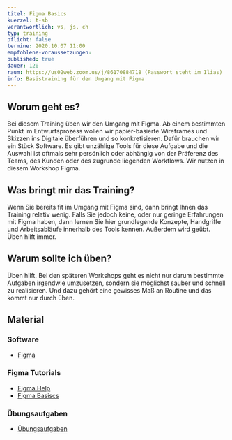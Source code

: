 ```yaml
---
titel: Figma Basics
kuerzel: t-sb
verantwortlich: vs, js, ch
typ: training
pflicht: false
termine: 2020.10.07 11:00
empfohlene-voraussetzungen:
published: true
dauer: 120
raum: https://us02web.zoom.us/j/86170884718 (Passwort steht im Ilias)
info: Basistraining für den Umgang mit Figma
---
```


## Worum geht es?

Bei diesem Training üben wir den Umgang mit Figma. Ab einem bestimmten Punkt im Entwurfsprozess wollen wir papier-basierte Wireframes und Skizzen ins Digitale überführen und so konkretisieren. Dafür brauchen wir ein Stück Software. Es gibt unzählige Tools für diese Aufgabe und die Auswahl ist oftmals sehr persönlich oder abhängig von der Präferenz des Teams, des Kunden oder des zugrunde liegenden Workflows. Wir nutzen in diesem Workshop Figma.


## Was bringt mir das Training?

Wenn Sie bereits fit im Umgang mit Figma sind, dann bringt Ihnen das Training relativ wenig. Falls Sie jedoch keine, oder nur geringe Erfahrungen mit Figma haben, dann lernen Sie hier grundlegende Konzepte, Handgriffe und Arbeitsabläufe innerhalb des Tools kennen. Außerdem wird geübt. Üben hilft immer.

## Warum sollte ich üben?

Üben hilft. Bei den späteren Workshops geht es nicht nur darum bestimmte Aufgaben irgendwie umzusetzen, sondern sie möglichst sauber und schnell zu realisieren. Und dazu gehört eine gewisses Maß an Routine und das kommt nur durch üben.


## Material

### Software
- [Figma](https://www.figma.com)

### Figma Tutorials
- [Figma Help](https://help.figma.com)
- [Figma Basiscs](https://www.youtube.com/playlist?list=PLXDU_eVOJTx6zk5MDarIs0asNoZqlRG23)

### Übungsaufgaben
- [Übungsaufgaben](../../download/trainings/sketch-figma/sketch-figma-training-material.zip)

